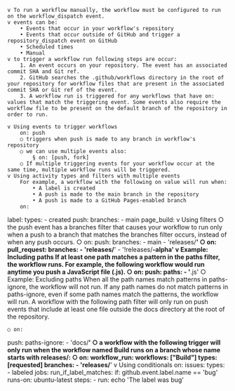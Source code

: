     v To run a workflow manually, the workflow must be configured to run on the workflow_dispatch event.
    v events can be:
        • Events that occur in your workflow's repository
        • Events that occur outside of GitHub and trigger a repository_dispatch event on GitHub
        • Scheduled times
        • Manual
    v to trigger a workflow run following steps are occur:
        1. An event occurs on your repository. The event has an associated commit SHA and Git ref.
        2. GitHub searches the .github/workflows directory in the root of your repository for workflow files that are present in the associated commit SHA or Git ref of the event.
        3. A workflow run is triggered for any workflows that have on: values that match the triggering event. Some events also require the workflow file to be present on the default branch of the repository in order to run.
    
    v Using events to trigger workflows
        on: push
        ○ triggers when push is made to any branch in workflow's repository
        ○ we can use multiple events also:
            § on: [push, fork]
        ○ If multiple triggering events for your workflow occur at the same time, multiple workflow runs will be triggered.
    v Using activity types and filters with multiple events
        For example, a workflow with the following on value will run when:
            • A label is created
            • A push is made to the main branch in the repository
            • A push is made to a GitHub Pages-enabled branch
        on:
  label:
    types:
      - created
  push:
    branches:
      - main
  page_build:
    v Using filters
        ○ the push event has a branches filter that causes your workflow to run only when a push to a branch that matches the branches filter occurs, instead of when any push occurs.
        ○ on:
  push:
    branches:
      - main
      - 'releases/**'
        ○ on:
  pull_request:
    branches:
      - 'releases/**'
      - '!releases/**-alpha'
    v Example: Including paths
          If at least one path matches a pattern in the paths filter, the workflow runs. For example, the following workflow                 would run anytime you push a JavaScript file (.js).
    ○ on:
  push:
    paths:
      - '**.js'
    ○ Example: Excluding paths
    When all the path names match patterns in paths-ignore, the workflow will not run. If any path names do not match patterns in paths-ignore, even if some path names match the patterns, the workflow will run.
    A workflow with the following path filter will only run on push events that include at least one file outside the docs directory at the root of the repository.
    
    ○ on:
  push:
    paths-ignore:
      - 'docs/**'
    ○ a workflow with the following trigger will only run when the workflow named Build runs on a branch whose name starts with releases/:
        ○ on:
  workflow_run:
    workflows: ["Build"]
    types: [requested]
    branches:
      - 'releases/**'
    v Using conditionals
        on:
  issues:
    types:
      - labeled
        jobs:
  run_if_label_matches:
    if: github.event.label.name == 'bug'
    runs-on: ubuntu-latest
    steps:
      - run: echo 'The label was bug'
        
    
        
        
        
        
    
        
        
            
        
    
    
        
    
        
    
    
